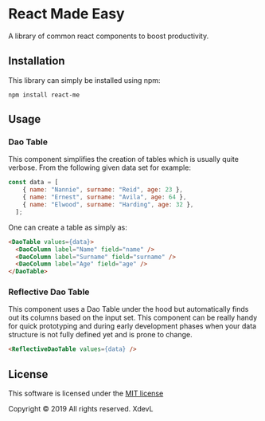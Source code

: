 # React Made Easy
A library of common react components to boost productivity.

## Installation
This library can simply be installed using npm:
```shell
npm install react-me
```
## Usage
### Dao Table
This component simplifies the creation of tables which is usually quite verbose. From the following given data set for example:
```javascript
const data = [
    { name: "Nannie", surname: "Reid", age: 23 },
    { name: "Ernest", surname: "Avila", age: 64 },
    { name: "Elwood", surname: "Harding", age: 32 },
  ];
```
One can create a table as simply as:
```html
<DaoTable values={data}>
  <DaoColumn label="Name" field="name" />
  <DaoColumn label="Surname" field="surname" />
  <DaoColumn label="Age" field="age" />
</DaoTable>
```
### Reflective Dao Table
This component uses a Dao Table under the hood but automatically finds out its columns based on the input set. This component can be really handy for quick prototyping and during early development phases when your data structure is not fully defined yet and is prone to change.
```html
<ReflectiveDaoTable values={data} />
```

## License
This software is licensed under the [MIT license](LICENSE)

Copyright &#169; 2019 All rights reserved. XdevL
